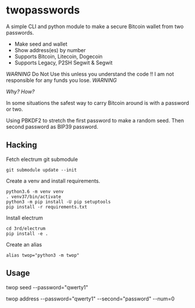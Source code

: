 # twopasswords

A simple CLI and python module to make a secure Bitcoin wallet from two passwords.
- Make seed and wallet
- Show address(es) by number
- Supports Bitcoin, Litecoin, Dogecoin
- Supports Legacy, P2SH Segwit & Segwit

*WARNING* Do Not Use this unless you understand the code !! I am not responsible for any funds you lose. *WARNING*

_Why? How?_

In some situations the safest way to carry Bitcoin around is with a password or two.

Using PBKDF2 to stretch the first password to make a random seed.  Then second password as BIP39 password.


## Hacking

Fetch electrum git submodule

```shell
git submodule update --init
```

Create a venv and install requirements.

```shell
python3.6 -m venv venv
. venv37/bin/activate
python3 -m pip install -U pip setuptools
pip install -r requirements.txt
```

Install electrum

```shell
cd 3rd/electrum
pip install -e .
```

Create an alias

```shell
alias twop="python3 -m twop"
```

## Usage

twop seed --password="qwerty1"

twop address --password="qwerty1" --second="password" --num=0
